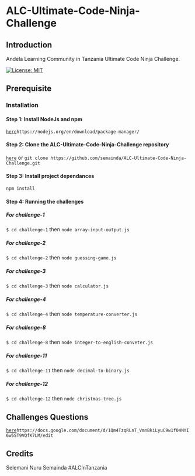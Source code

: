 # ALC-Ultimate-Code-Ninja-Challenge

## Introduction

Andela Learning Community in Tanzania Ultimate Code Ninja Challenge.

[![License: MIT](https://img.shields.io/badge/License-MIT-yellow.svg)](https://opensource.org/licenses/MIT)

## Prerequisite

### Installation

#### Step 1: Install NodeJs and npm

[```here```](https://nodejs.org/en/download/package-manager/`)```https://nodejs.org/en/download/package-manager/```

#### Step 2: Clone the ALC-Ultimate-Code-Ninja-Challenge repository

[```here```](https://github.com/semainda/ALC-Ultimate-Code-Ninja-Challenge) or ```git clone https://github.com/semainda/ALC-Ultimate-Code-Ninja-Challenge.git```

#### Step 3: Install project dependances

```npm install```

#### Step 4: Running the challenges

##### For challenge-1

```$ cd challenge-1``` then ```node array-input-output.js```

##### For challenge-2

```$ cd challenge-2``` then ```node guessing-game.js```

##### For challenge-3

```$ cd challenge-3``` then ```node calculator.js```

##### For challenge-4

```$ cd challenge-4``` then ```node temperature-converter.js```

##### For challenge-8

```$ cd challenge-8``` then ```node integer-to-english-conveter.js```

##### For challenge-11

```$ cd challenge-11``` then ```node decimal-to-binary.js```

##### For challenge-12

```$ cd challenge-12``` then ```node christmas-tree.js```

## Challenges Questions

[```here```](https://docs.google.com/document/d/1Qm4TzqRLnT_VmnBkiLyuC9w1f04NYI6w5ST9VQfK7LM/edit)```https://docs.google.com/document/d/1Qm4TzqRLnT_VmnBkiLyuC9w1f04NYI6w5ST9VQfK7LM/edit```

## Credits

Selemani Nuru Semainda #ALCInTanzania
